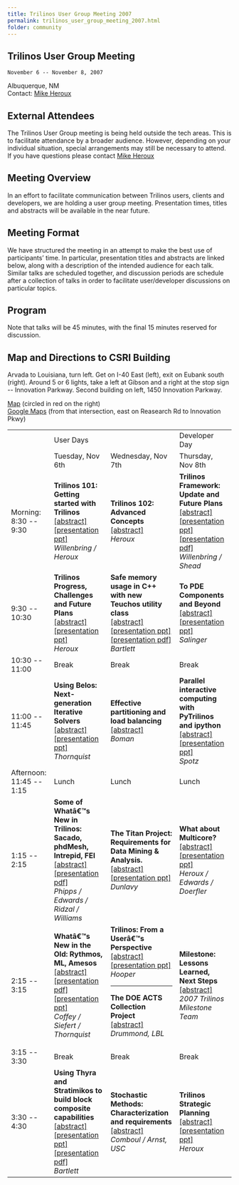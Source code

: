 ```yaml
---
title: Trilinos User Group Meeting 2007
permalink: trilinos_user_group_meeting_2007.html
folder: community
---
```


## Trilinos User Group Meeting  
    November 6 -- November 8, 2007  
    
Albuquerque, NM  
Contact: [Mike Heroux](mailto:maherou@sandia.gov)

## External Attendees

The Trilinos User Group meeting is being held outside the tech areas. This is to facilitate attendance by a broader audience. However, depending on your individual situation, special arrangements may still be necessary to attend. If you have questions please contact [Mike Heroux](mailto:maherou@sandia.gov)

## Meeting Overview

In an effort to facilitate communication between Trilinos users, clients and developers, we are holding a user group meeting. Presentation times, titles and abstracts will be available in the near future.

## Meeting Format

We have structured the meeting in an attempt to make the best use of participants’ time. In particular, presentation titles and abstracts are linked below, along with a description of the intended audience for each talk. Similar talks are scheduled together, and discussion periods are schedule after a collection of talks in order to facilitate user/developer discussions on particular topics.

## Program

Note that talks will be 45 minutes, with the final 15 minutes reserved for discussion.

## Map and Directions to CSRI Building

Arvada to Louisiana, turn left. Get on I-40 East (left), exit on Eubank south (right). Around 5 or 6 lights, take a left at Gibson and a right at the stop sign -- Innovation Parkway. Second building on left, 1450 Innovation Parkway.

[Map](images/csri_map.jpg) (circled in red on the right)  
[Google Maps](http://maps.google.com/maps?f=q&hl=en&q=Eubank+Blvd+SE+and+Research+Rd+SE,+Albuquerque,+NM+87111&ie=UTF8&z=17&ll=35.056989,-106.530519&spn=0.008229,0.010074&t=h&om=1) (from that intersection, east on Reasearch Rd to Innovation Pkwy)
<br>

<table id="programTable" class=" aligncenter" cellspacing="0" cellpadding="0">
<tbody>
<tr>
<td rowspan="2"></td>
<td colspan="2">User Days</td>
<td>Developer Day</td>
</tr>
<tr>
<td>Tuesday, Nov 6th</td>
<td>Wednesday, Nov 7th</td>
<td>Thursday, Nov 8th</td>
</tr>
<tr>
<td>Morning:<br />
8:30 -- 9:30</td>
<td><strong>Trilinos 101: Getting  started with Trilinos</strong><br />
<a href="http://trilinos.org/oldsite/events/trilinos_user_group_2007/abstracts/tuesday_8-30.html">[abstract]</a><br />
<a href="/pdfs/Trilinos101.ppt">[presentation ppt]</a><br />
<cite>Willenbring / Heroux</cite></td>
<td><strong>Trilinos 102: Advanced Concepts</strong><br />
<a href="http://trilinos.org/oldsite/events/trilinos_user_group_2007/abstracts/wednesday_8-30.html">[abstract]</a><br />
<cite>Heroux</cite></td>
<td><strong>Trilinos Framework: Update and Future Plans</strong><br />
<a href="http://trilinos.org/oldsite/events/trilinos_user_group_2007/abstracts/thursday_8-30.html">[abstract]</a><br />
<a href="/pdfs/BuildingTrilinosUsingCMake.ppt">[presentation ppt]</a><br />
<a href="/pdfs/BuildingTrilinosUsingCMake.pdf">[presentation pdf]</a><br />
<cite>Willenbring / Shead</cite></td>
</tr>
<tr>
<td>9:30 -- 10:30</td>
<td><strong>Trilinos Progress, Challenges and Future Plans</strong><br />
<a href="http://trilinos.org/oldsite/events/trilinos_user_group_2007/abstracts/tuesday_9-30.html">[abstract]</a><br />
<a href="http://trilinos.sandia.gov/events/trilinos_user_group_2007/presentations/TrilinosProgressChallengesFutures.ppt">[presentation ppt]</a><br />
<cite>Heroux</cite></td>
<td><strong>Safe memory usage in C++ with new Teuchos utility class</strong><br />
<a href="http://trilinos.org/oldsite/events/trilinos_user_group_2007/abstracts/wednesday_9-30.html">[abstract]</a><br />
<a href="/pdfs/TUG2007_Teuchos_MemoryManagement.ppt">[presentation ppt]</a><br />
<a href="/pdfs/TUG2007_Teuchos_MemoryManagement.pdf">[presentation pdf]</a><br />
<cite>Bartlett</cite></td>
<td><strong>To PDE Components and Beyond</strong><br />
<a href="http://trilinos.org/oldsite/events/trilinos_user_group_2007/abstracts/thursday_9-30.html">[abstract]</a><br />
<a href="/pdfs/TUG_ComponentsVisionRoadmap.ppt">[presentation ppt]</a><br />
<cite>Salinger</cite></td>
</tr>
<tr>
<td>10:30 -- 11:00</td>
<td>Break</td>
<td>Break</td>
<td>Break</td>
</tr>
<tr>
<td>11:00 -- 11:45</td>
<td><strong>Using Belos: Next-generation Iterative Solvers</strong><br />
<a href="http://trilinos.org/oldsite/events/trilinos_user_group_2007/abstracts/tuesday_11-00.html">[abstract]</a><br />
<a href="/pdfs/TUG_Belos_Users.ppt">[presentation ppt]</a><br />
<cite>Thornquist</cite></td>
<td><strong>Effective partitioning and load balancing</strong><br />
<a href="http://trilinos.org/oldsite/events/trilinos_user_group_2007/abstracts/wednesday_11-00.html">[abstract]</a><br />
<cite>Boman</cite></td>
<td><strong>Parallel interactive computing with PyTrilinos and ipython</strong><br />
<a href="http://trilinos.org/oldsite/events/trilinos_user_group_2007/abstracts/thursday_11-00.html">[abstract]</a><br />
<a href="/pdfs/ParallelInteractivePyTrilinos.ppt">[presentation ppt]</a><br />
<cite>Spotz</cite></td>
</tr>
<tr>
<td>Afternoon:<br />
11:45 -- 1:15</td>
<td>Lunch</td>
<td>Lunch</td>
<td>Lunch</td>
</tr>
<tr>
<td>1:15 -- 2:15</td>
<td><strong>Some of Whatâ€™s New in Trilinos: Sacado, phdMesh, Intrepid, FEI</strong><br />
<a href="http://trilinos.org/oldsite/events/trilinos_user_group_2007/abstracts/tuesday_1-15.html">[abstract]</a><br />
<a href="/pdfs/Sacado_07.pdf">[presentation pdf]</a><br />
<cite>Phipps / Edwards / Ridzal / Williams</cite></td>
<td><strong>The Titan Project: Requirements for Data Mining &amp; Analysis.</strong><br />
<a href="http://trilinos.org/oldsite/events/trilinos_user_group_2007/abstracts/wednesday_1-15.html">[abstract]</a><br />
<a href="/pdfs/Dunlavy_TUG_2007.ppt">[presentation ppt]</a><br />
<cite>Dunlavy</cite></td>
<td><strong>What about Multicore?</strong><br />
<a href="http://trilinos.org/oldsite/events/trilinos_user_group_2007/abstracts/thursday_1-15.html">[abstract]</a><br />
<a href="/pdfs/WhatAboutMulticore.ppt">[presentation ppt]</a><br />
<cite>Heroux / Edwards / Doerfler</cite></td>
</tr>
<tr>
<td>2:15 -- 3:15</td>
<td><strong>Whatâ€™s New in the Old: Rythmos, ML, Amesos</strong><br />
<a href="http://trilinos.org/oldsite/events/trilinos_user_group_2007/abstracts/tuesday_2-15.html">[abstract]</a><br />
<a href="/pdfs/tug07.pdf">[presentation pdf]</a><br />
<a href="/pdfs/TUG_Amesos_Users.ppt">[presentation ppt]</a><br />
<cite>Coffey / Siefert / Thornquist</cite></td>
<td><strong>Trilinos: From a Userâ€™s Perspective</strong><br />
<a href="http://trilinos.org/oldsite/events/trilinos_user_group_2007/abstracts/wednesday_2-15_1.html">[abstract]</a><br />
<a href="/pdfs/Hooper_TUG_2007_v1.ppt">[presentation ppt]</a><br />
<cite>Hooper</cite></p>
<hr size="1" width="100%" />
<p><strong>The DOE ACTS Collection Project</strong><br />
<a href="http://trilinos.org/oldsite/events/trilinos_user_group_2007/abstracts/wednesday_2-15_2.html">[abstract]</a><br />
<cite>Drummond, LBL</cite></td>
<td><strong>Milestone: Lessons Learned, Next Steps</strong><br />
<a href="http://trilinos.org/oldsite/events/trilinos_user_group_2007/abstracts/thursday_2-15.html">[abstract]</a><br />
<cite>2007 Trilinos Milestone Team</cite></td>
<tr>
<td>3:15 -- 3:30</td>
<td>Break</td>
<td>Break</td>
<td>Break</td>
<tr>
<td>3:30 -- 4:30</td>
<td><strong>Using Thyra and Stratimikos to build block composite capabilities</strong><br />
<a href="http://trilinos.org/oldsite/events/trilinos_user_group_2007/abstracts/tuesday_3-30.html">[abstract]</a><br />
<a href="/pdfs/TUG2007_Thyra_Implicit.ppt">[presentation ppt]</a><br />
<a href="/pdfs/TUG2007_Thyra_Implicit.pdf">[presentation pdf]</a><br />
<cite>Bartlett</cite></td>
<td><strong>Stochastic Methods: Characterization and requirements</strong><br />
<a href="http://trilinos.org/oldsite/events/trilinos_user_group_2007/abstracts/wednesday_3-30.html">[abstract]</a><br />
<cite>Comboul / Arnst, USC</cite></td>
<td><strong>Trilinos Strategic Planning</strong><br />
<a href="http://trilinos.org/oldsite/events/trilinos_user_group_2007/abstracts/thursday_3-30.html">[abstract]</a><br />
<a href="/pdfs/TrilinosStrategicPlanning.ppt">[presentation ppt]</a><br />
<cite>Heroux</cite></td>
